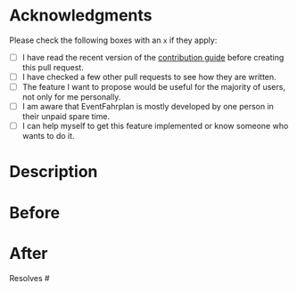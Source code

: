 # Acknowledgments
Please check the following boxes with an `x` if they apply:
* [ ] I have read the recent version of the [contribution guide](
  https://github.com/EventFahrplan/EventFahrplan/blob/master/CONTRIBUTING.md) before creating this pull request.
* [ ] I have checked a few other pull requests to see how they are written.
* [ ] The feature I want to propose would be useful for the majority of users, not only for me personally.
* [ ] I am aware that EventFahrplan is mostly developed by one person in their unpaid spare time.
* [ ] I can help myself to get this feature implemented or know someone who wants to do it.

# Description
<!--
- Short summary of what you are trying to accomplish.
- Link to the associated issue if applicable.
- Link to an external bug tracker if applicable.
- Which device/emulator and Android version did you test on?
-->

# Before
<!--
- Describe the behavior before the change.
- Add screenshot(s).
-->

# After
<!--
- Describe the behavior after the change.
- Add screenshot(s).
-->

<!-- Remove it this pull request does not resolve an issue -->
Resolves #
